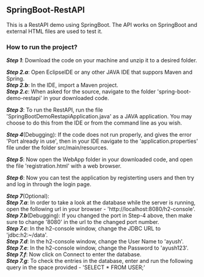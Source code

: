 ## SpringBoot-RestAPI
This is a RestAPI demo using SpringBoot. The API works on SpringBoot and external HTML files are used to test it.

### How to run the project?
***Step 1***: Download the code on your machine and unzip it to a desired folder.

***Step 2.a***: Open EclipseIDE or any other JAVA IDE that suppors Maven and Spring. <br>
***Step 2.b***: In the IDE, import a Maven project. <br>
***Step 2.c***: When asked for the source, navigate to the folder 'spring-boot-demo-restapi' in your downloaded code.

***Step 3***: To run the RestAPI, run the file 'SpringBootDemoRestapiApplication.java' as a JAVA application. You may choose to do this from the IDE or from the command line as you wish.

***Step 4***(Debugging): If the code does not run properly, and gives the error 'Port already in use', then in your IDE navigate to the 'application.properties' file under the folder src/main/resources.

***Step 5***: Now open the WebApp folder in your downloaded code, and open the file 'registration.html' with a web browser.

***Step 6***: Now you can test the application by registerting users and then try and log in through the login page.

***Step 7***(Optional):<br>
***Step 7.a***: In order to take a look at the database while the server is running, open the following url in your browser - 'http://localhost:8080/h2-console'.<br>
***Step 7.b***(Debugging): If you changed the port in Step-4 above, then make sure to change '8080' in the url to the changed port number.<br>
***Step 7.c***: In the h2-console window, change the JDBC URL to 'jdbc:h2:~/data'.<br>
***Step 7.d***: In the h2-console window, change the User Name to 'ayush'.<br>
***Step 7.e***: In the h2-console window, change the Password to 'ayush123'.<br>
***Step 7.f***: Now click on Connect to enter the database.<br>
***Step 7.g***: To check the entries in the database, enter and run the following query in the space provided - 'SELECT * FROM USER;'

